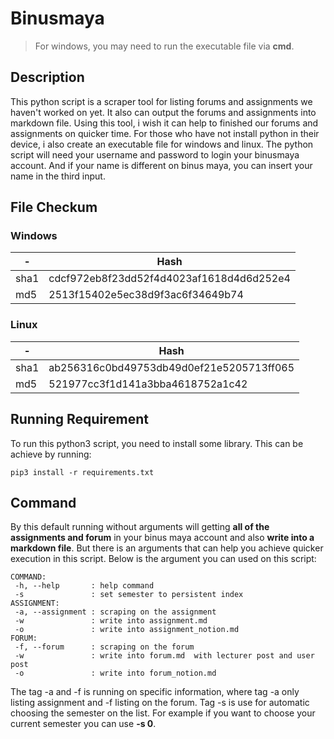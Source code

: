 # Binusmaya

> For windows, you may need to run the executable file via **cmd**.

## Description
This python script is a scraper tool for listing forums and assignments we haven't worked on yet. It also can output the forums and assignments into markdown file. Using this tool, i wish it can help to finished our forums and assignments on quicker time. For those who have not install python in their device, i also create an executable file for windows and linux.
The python script will need your username and password to login your binusmaya account. And if your name is different on binus maya, you can insert your name in the third input.

## File Checkum

### Windows
| - | Hash |
| --- | ----|
| sha1 | cdcf972eb8f23dd52f4d4023af1618d4d6d252e4 |
| md5 | 2513f15402e5ec38d9f3ac6f34649b74 |

### Linux
| - | Hash |
| --- | ----|
| sha1 | ab256316c0bd49753db49d0ef21e5205713ff065 |
| md5 | 521977cc3f1d141a3bba4618752a1c42 |

## Running Requirement
To run this python3 script, you need to install some library. This can be achieve by running:
```
pip3 install -r requirements.txt
```

## Command
By this default running without arguments will getting **all of the assignments and forum** in your binus maya account and also **write into a markdown file**. But there is an arguments that can help you achieve quicker execution in this script. Below is the argument you can used on this script:

```
COMMAND:
 -h, --help       : help command
 -s               : set semester to persistent index
ASSIGNMENT:
 -a, --assignment : scraping on the assignment
 -w               : write into assignment.md
 -o               : write into assignment_notion.md
FORUM:
 -f, --forum      : scraping on the forum
 -w               : write into forum.md  with lecturer post and user post
 -o               : write into forum_notion.md
```

The tag -a and -f is running on specific information, where tag -a only listing assignment and -f listing on the forum. Tag -s is use for automatic choosing the semester on the list. For example if you want to choose your current semester you can use **-s 0**.

